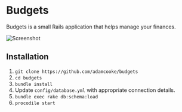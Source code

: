 # Budgets

Budgets is a small Rails application that helps manage your finances.

![Screenshot](https://share.adam.ac/17/ZZ7D901Ewb.png)

## Installation

1. `git clone https://github.com/adamcooke/budgets`
2. `cd budgets`
3. `bundle install`
4. Update `config/database.yml` with appropriate connection details.
5. `bundle exec rake db:schema:load`
6. `procodile start`
